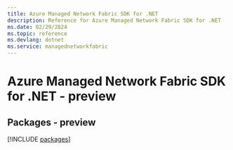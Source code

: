 ```yaml
---
title: Azure Managed Network Fabric SDK for .NET
description: Reference for Azure Managed Network Fabric SDK for .NET
ms.date: 02/29/2024
ms.topic: reference
ms.devlang: dotnet
ms.service: managednetworkfabric
---
```

# Azure Managed Network Fabric SDK for .NET - preview
## Packages - preview
[!INCLUDE [packages](managed-network-fabric-index.md)]